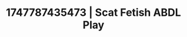 ---
categories:
- Gymnastics
- Lactation play
- Intimate moaning
- Self-pleasure
- Nighttime romance
image: /assets/images/1747787435473.jpg
layout: post
seo:
  description: Featured content with artistic Scat Fetish, ABDL Play. HD images available.
  keywords: Scat Fetish, ABDL Play
  og_image: /assets/images/1747787435473.jpg
  schema_type: VisualArtwork
tags:
- ABDL Play
- '#1747787435473'
- Scat Fetish
title: 1747787435473 | Scat Fetish ABDL Play
---